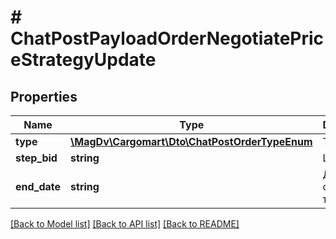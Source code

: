 # # ChatPostPayloadOrderNegotiatePriceStrategyUpdate

## Properties

Name | Type | Description | Notes
------------ | ------------- | ------------- | -------------
**type** | [**\MagDv\Cargomart\Dto\ChatPostOrderTypeEnum**](ChatPostOrderTypeEnum.md) | Тип заказа |
**step_bid** | **string** | Шаг ставки | [optional]
**end_date** | **string** | Дата окончания торгов | [optional]

[[Back to Model list]](../../README.md#models) [[Back to API list]](../../README.md#endpoints) [[Back to README]](../../README.md)
